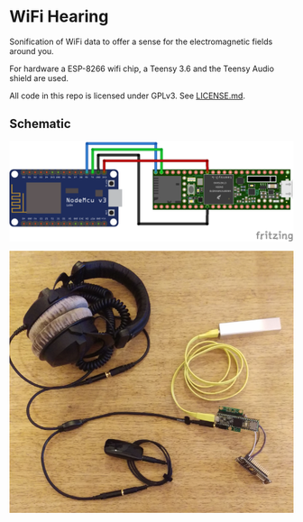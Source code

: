 WiFi Hearing
============

Sonification of WiFi data to offer a sense for the electromagnetic fields around you.

For hardware a ESP-8266 wifi chip, a Teensy 3.6 and the Teensy Audio shield are used.

All code in this repo is licensed under GPLv3. See [LICENSE.md](./LICENSE.md).

Schematic
---------

![The schematic](./schematic.png)

![The full setup](./full_setup.png)
